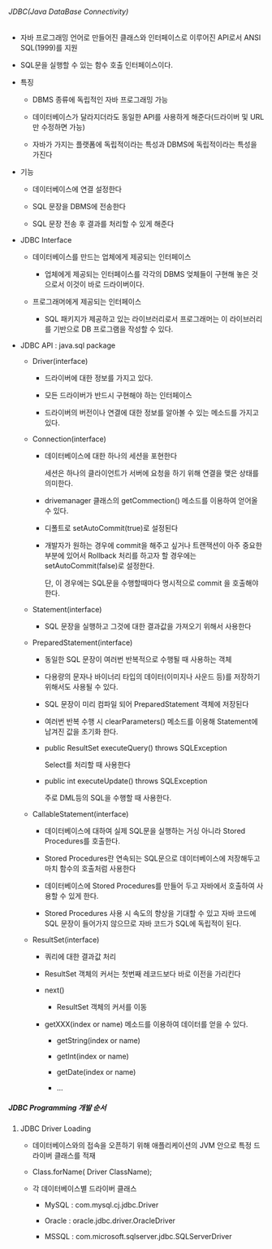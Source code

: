 ###### JDBC(Java DataBase Connectivity)

- 자바 프로그래밍 언어로 만들어진 클래스와 인터페이스로 이루어진 API로서 ANSI SQL(1999)를 지원

- SQL문을 실행할 수 있는 함수 호출 인터페이스이다.

- 특징
  
  - DBMS 종류에 독립적인 자바 프로그래밍 가능
  
  - 데이터베이스가 달라지더라도 동일한 API를 사용하게 해준다(드라이버 및 URL만 수정하면 가능)
  
  - 자바가 가지는 플랫폼에 독립적이라는 특성과 DBMS에 독립적이라는 특성을 가진다

- 기능
  
  - 데이터베이스에 연결 설정한다
  
  - SQL 문장을 DBMS에 전송한다
  
  - SQL 문장 전송 후 결과를 처리할 수 있게 해준다

- JDBC Interface
  
  - 데이터베이스를 만드는 업체에게 제공되는 인터페이스
    
    - 업체에게 제공되는 인터페이스를 각각의 DBMS 엊체들이 구현해 놓은 것으로서 이것이 바로 드라이버이다.
  
  - 프로그래머에게 제공되는 인터페이스
    
    - SQL 패키지가 제공하고 있는 라이브러리로서 프로그래머는 이 라이브러리를 기반으로 DB 프로그램을 작성할 수 있다.

- JDBC API : java.sql package
  
  - Driver(interface)
    
    - 드라이버에 대한 정보를 가지고 있다.
    
    - 모든 드라이버가 반드시 구현해야 하는 인터페이스
    
    - 드라이버의 버전이나 연결에 대한 정보를 알아볼 수 있는 메소드를 가지고 있다.
  
  - Connection(interface)
    
    - 데이터베이스에 대한 하나의 세션을 포현한다
      
      세션은 하나의 클라이언트가 서버에 요청을 하기 위해 연결을 맺은 상태를 의미한다.
    
    - drivemanager 클래스의 getCommection() 메소드를 이용하여 얻어올 수 있다.
    
    - 디폴트로 setAutoCommit(true)로 설정된다
    
    - 개발자가 원하는 경우에 commit을 해주고 싶거나 트랜잭션이 아주 중요한 부분에 있어서 Rollback 처리를 하고자 할 경우에는 setAutoCommit(false)로 설정한다.
      
      단, 이 경우에는 SQL문을 수행할때마다 명시적으로 commit 을 호출해야 한다.
  
  - Statement(interface)
    
    - SQL 문장을 실행하고 그것에 대한 결과값을 가져오기 위해서 사용한다
  
  - PreparedStatement(interface)
    
    - 동일한 SQL 문장이 여러번 반복적으로 수행될 때 사용하는 객체
    
    - 다용량의 문자나 바이너리 타입의 데이터(이미지나 사운드 등)를 저장하기 위해서도 사용될 수 있다.
    
    - SQL 문장이 미리 컴파일 되어 PreparedStatement 객체에 저장된다
    
    - 여러번 반복 수행 시 clearParameters() 메소드를 이용해 Statement에 남겨진 값을 초기화 한다.
    
    - public ResultSet executeQuery() throws SQLException
      
      Select를 처리할 때 사용한다
    
    - public int executeUpdate() throws SQLException
      
      주로 DML등의 SQL을 수행할 때 사용한다.
  
  - CallableStatement(interface)
    
    - 데이터베이스에 대하여 실제 SQL문을 실행하는 거싱 아니라 Stored Procedures를 호출한다.
    
    - Stored Procedures란 연속되는 SQL문으로 데이터베이스에 저장해두고 마치 함수의 호출처럼 사용한다
    
    - 데이터베이스에 Stored Procedures를 만들어 두고 자바에서 호출하여 사용할 수 있게 한다.
    
    - Stored Procedures 사용 시 속도의 향상을 기대할 수 있고 자바 코드에 SQL 문장이 들어가지 않으므로 자바 코드가 SQL에 독립적이 된다.
  
  - ResultSet(interface)
    
    - 쿼리에 대한 결과값 처리
    
    - ResultSet 객체의 커서는 첫번째 레코드보다 바로 이전을 가리킨다
    
    - next()
      
      - ResultSet 객체의 커서를 이동
    
    - getXXX(index or name) 메소드를 이용하여 데이터를 얻을 수 있다.
      
      - getString(index or name)
      
      - getInt(index or name)
      
      - getDate(index or name)
      
      - ...



##### JDBC Programming 개발 순서

1. JDBC Driver Loading
   
   - 데이터베이스와의 접속을 오픈하기 위해 애플리케이션의 JVM 안으로 특정 드라이버 클래스를 적재
   
   - Class.forName( Driver ClassName);
   
   - 각 데이터베이스별 드라이버 클래스
     
     - MySQL : com.mysql.cj.jdbc.Driver
     
     - Oracle : oracle.jdbc.driver.OracleDriver
     
     - MSSQL : com.microsoft.sqlserver.jdbc.SQLServerDriver
